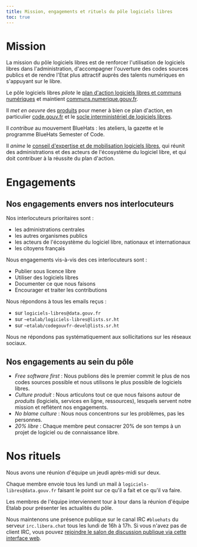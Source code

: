 ```yaml
---
title: Mission, engagements et rituels du pôle logiciels libres
toc: true
---
```


# Mission

La mission du pôle logiciels libres est de renforcer l'utilisation de logiciels libres dans l'administration, d'accompagner l'ouverture des codes sources publics et de rendre l'Etat plus attractif auprès des talents numériques en s'appuyant sur le libre.

Le pôle logiciels libres *pilote* le [plan d'action logiciels libres et communs numériques](https://communs.numerique.gouv.fr/plan-action-logiciels-libres-et-communs-numeriques/ " ") et maintient [communs.numerique.gouv.fr](https://communs.numerique.gouv.fr).

Il *met en oeuvre* des [produits](produits.md) pour mener à bien ce plan d'action, en particulier [code.gouv.fr](https://code.gouv.fr) et le [socle interministériel de logiciels libres](https://sill.etalab.gouv.fr).

Il *contribue* au mouvement BlueHats : les ateliers, la gazette et le programme BlueHats Semester of Code.

Il *anime* le [conseil d'expertise et de mobilisation logiciels libres](conseil-logiciels-libres.md), qui réunit des administrations et des acteurs de l'écosystème du logiciel libre, et qui doit contribuer à la réussite du plan d'action.

# Engagements

## Nos engagements envers nos interlocuteurs

Nos interlocuteurs prioritaires sont :

- les administrations centrales
- les autres organismes publics
- les acteurs de l'écosystème du logiciel libre, nationaux et internationaux
- les citoyens français

Nous engagements vis-à-vis des ces interlocuteurs sont :

- Publier sous licence libre
- Utiliser des logiciels libres
- Documenter ce que nous faisons
- Encourager et traiter les contributions

Nous répondons à tous les emails reçus :

- sur `logiciels-libres@data.gouv.fr`
- sur `~etalab/logiciels-libres@lists.sr.ht`
- sur `~etalab/codegouvfr-devel@lists.sr.ht`

Nous ne répondons pas systématiquement aux sollicitations sur les réseaux sociaux.

## Nos engagements au sein du pôle

- *Free software first* : Nous publions dès le premier commit le plus de nos codes sources possible et nous utilisons le plus possible de logiciels libres.
- *Culture produit* : Nous articulons tout ce que nous faisons autour de *produits* (logiciels, services en ligne, ressources), lesquels servent notre mission et reflètent nos engagements.
- *No blame culture* : Nous nous concentrons sur les problèmes, pas les personnes.
- *20% libre* : Chaque membre peut consacrer 20% de son temps à un projet de logiciel ou de connaissance libre.

# Nos rituels

Nous avons une réunion d'équipe un jeudi après-midi sur deux.

Chaque membre envoie tous les lundi un mail à `logiciels-libres@data.gouv.fr` faisant le point sur ce qu'il a fait et ce qu'il va faire.

Les membres de l'équipe interviennent tour à tour dans la réunion d'équipe Etalab pour présenter les actualités du pôle.

Nous maintenons une présence publique sur le canal IRC `#bluehats` du serveur `irc.libera.chat` tous les lundi de 16h à 17h.  Si vous n'avez pas de client IRC, vous pouvez [rejoindre le salon de discussion publique via cette interface web](https://web.libera.chat/).

